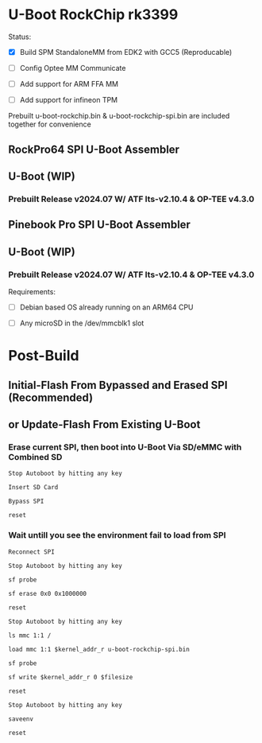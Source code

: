 # U-Boot RockChip rk3399
Status:
* [x] Build SPM StandaloneMM from EDK2 with GCC5 (Reproducable)
* [ ] Config Optee MM Communicate
* [ ] Add support for ARM FFA MM
* [ ] Add support for infineon TPM


Prebuilt u-boot-rockchip.bin & u-boot-rockchip-spi.bin are included together for convenience

## RockPro64 SPI U-Boot Assembler
## U-Boot (WIP)
### Prebuilt Release v2024.07 W/ ATF lts-v2.10.4 & OP-TEE v4.3.0


## Pinebook Pro SPI U-Boot Assembler 
## U-Boot (WIP)
### Prebuilt Release v2024.07 W/ ATF lts-v2.10.4 & OP-TEE v4.3.0


Requirements:

* [ ] Debian based OS already running on an ARM64 CPU

* [ ] Any microSD in the /dev/mmcblk1 slot


# Post-Build
## Initial-Flash From Bypassed and Erased SPI (Recommended)
## or Update-Flash From Existing U-Boot


### Erase current SPI, then boot into U-Boot Via SD/eMMC with Combined SD

`Stop Autoboot by hitting any key`

`Insert SD Card`

`Bypass SPI`

`reset`

### Wait untill you see the environment fail to load from SPI

`Reconnect SPI`

`Stop Autoboot by hitting any key`

`sf probe`

`sf erase 0x0 0x1000000`

`reset`

`Stop Autoboot by hitting any key`

`ls mmc 1:1 /`

`load mmc 1:1 $kernel_addr_r u-boot-rockchip-spi.bin`

`sf probe`

`sf write $kernel_addr_r 0 $filesize`

`reset`

`Stop Autoboot by hitting any key`

`saveenv`

`reset`
